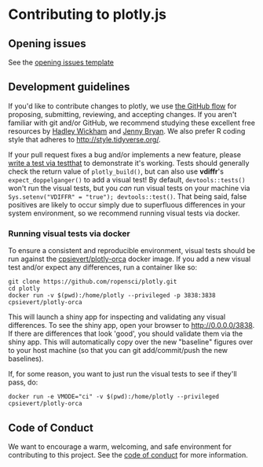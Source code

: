 # Contributing to plotly.js

## Opening issues

See the [opening issues template](https://github.com/ropensci/plotly/blob/master/.github/ISSUE_TEMPLATE.md)

## Development guidelines

If you'd like to contribute changes to plotly, we use [the GitHub flow](https://guides.github.com/introduction/flow/index.html) for proposing, submitting, reviewing, and accepting changes. If you aren't familiar with git and/or GitHub, we recommend studying these excellent free resources by [Hadley Wickham](http://r-pkgs.had.co.nz/git.html) and [Jenny Bryan](http://happygitwithr.com). We also prefer R coding style that adheres to <http://style.tidyverse.org/>.

If your pull request fixes a bug and/or implements a new feature, please [write a test via testthat](http://r-pkgs.had.co.nz/tests.html) to demonstrate it's working. Tests should generally check the return value of `plotly_build()`, but can also use **vdiffr**'s `expect_doppelganger()` to add a visual test! By default, `devtools::tests()` won't run the visual tests, but you *can* run visual tests on your machine via `Sys.setenv("VDIFFR" = "true"); devtools::test()`. That being said, false positives are likely to occur simply due to superfluous differences in your system environment, so we recommend running visual tests via docker.

### Running visual tests via docker

To ensure a consistent and reproducible environment, visual tests should be run against the [cpsievert/plotly-orca](https://hub.docker.com/r/cpsievert/plotly-orca/) docker image. If you add a new visual test and/or expect any differences, run a container like so:

```shell
git clone https://github.com/ropensci/plotly.git
cd plotly
docker run -v $(pwd):/home/plotly --privileged -p 3838:3838 cpsievert/plotly-orca
```

This will launch a shiny app for inspecting and validating any visual differences. To see the shiny app, open your browser to <http://0.0.0.0/3838>. If there are differences that look 'good', you should validate them via the shiny app. This will automatically copy over the new "baseline" figures over to your host machine (so that you can git add/commit/push the new baselines).

If, for some reason, you want to just run the visual tests to see if they'll pass, do:

```shell
docker run -e VMODE="ci" -v $(pwd):/home/plotly --privileged cpsievert/plotly-orca
```

## Code of Conduct

We want to encourage a warm, welcoming, and safe environment for contributing to this project. See the [code of conduct](https://github.com/ropensci/plotly/blob/master/CONDUCT.md) for more information.
